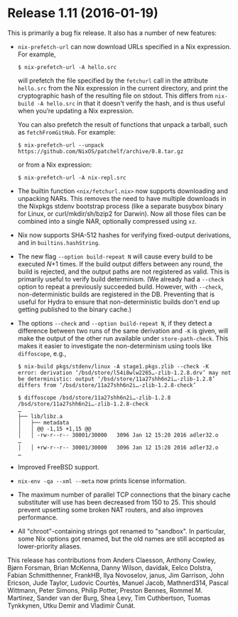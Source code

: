 # Release 1.11 (2016-01-19)

This is primarily a bug fix release. It also has a number of new
features:

  - `nix-prefetch-url` can now download URLs specified in a Nix
    expression. For example,
    
        $ nix-prefetch-url -A hello.src
    
    will prefetch the file specified by the `fetchurl` call in the
    attribute `hello.src` from the Nix expression in the current
    directory, and print the cryptographic hash of the resulting file on
    stdout. This differs from `nix-build -A
                    hello.src` in that it doesn't verify the hash, and is thus useful
    when you’re updating a Nix expression.
    
    You can also prefetch the result of functions that unpack a tarball,
    such as `fetchFromGitHub`. For example:
    
        $ nix-prefetch-url --unpack https://github.com/NixOS/patchelf/archive/0.8.tar.gz
    
    or from a Nix expression:
    
        $ nix-prefetch-url -A nix-repl.src

  - The builtin function `<nix/fetchurl.nix>` now supports downloading
    and unpacking NARs. This removes the need to have multiple downloads
    in the Nixpkgs stdenv bootstrap process (like a separate busybox
    binary for Linux, or curl/mkdir/sh/bzip2 for Darwin). Now all those
    files can be combined into a single NAR, optionally compressed using
    `xz`.

  - Nix now supports SHA-512 hashes for verifying fixed-output
    derivations, and in `builtins.hashString`.

  - The new flag `--option build-repeat
                            N` will cause every build to be executed *N*+1 times. If the build
    output differs between any round, the build is rejected, and the
    output paths are not registered as valid. This is primarily useful
    to verify build determinism. (We already had a `--check` option to
    repeat a previously succeeded build. However, with `--check`,
    non-deterministic builds are registered in the DB. Preventing that
    is useful for Hydra to ensure that non-deterministic builds don't
    end up getting published to the binary cache.)

  - The options `--check` and `--option
                            build-repeat N`, if they detect a difference between two runs of the
    same derivation and `-K` is given, will make the output of the other
    run available under `store-path-check`. This makes it easier to
    investigate the non-determinism using tools like `diffoscope`, e.g.,
    
        $ nix-build pkgs/stdenv/linux -A stage1.pkgs.zlib --check -K
        error: derivation ‘/bsd/store/l54i8wlw2265…-zlib-1.2.8.drv’ may not
        be deterministic: output ‘/bsd/store/11a27shh6n2i…-zlib-1.2.8’
        differs from ‘/bsd/store/11a27shh6n2i…-zlib-1.2.8-check’
        
        $ diffoscope /bsd/store/11a27shh6n2i…-zlib-1.2.8 /bsd/store/11a27shh6n2i…-zlib-1.2.8-check
        …
        ├── lib/libz.a
        │   ├── metadata
        │   │ @@ -1,15 +1,15 @@
        │   │ -rw-r--r-- 30001/30000   3096 Jan 12 15:20 2016 adler32.o
        …
        │   │ +rw-r--r-- 30001/30000   3096 Jan 12 15:28 2016 adler32.o
        …

  - Improved FreeBSD support.

  - `nix-env -qa --xml --meta` now prints license information.

  - The maximum number of parallel TCP connections that the binary cache
    substituter will use has been decreased from 150 to 25. This should
    prevent upsetting some broken NAT routers, and also improves
    performance.

  - All "chroot"-containing strings got renamed to "sandbox". In
    particular, some Nix options got renamed, but the old names are
    still accepted as lower-priority aliases.

This release has contributions from Anders Claesson, Anthony Cowley,
Bjørn Forsman, Brian McKenna, Danny Wilson, davidak, Eelco Dolstra,
Fabian Schmitthenner, FrankHB, Ilya Novoselov, janus, Jim Garrison, John
Ericson, Jude Taylor, Ludovic Courtès, Manuel Jacob, Mathnerd314, Pascal
Wittmann, Peter Simons, Philip Potter, Preston Bennes, Rommel M.
Martinez, Sander van der Burg, Shea Levy, Tim Cuthbertson, Tuomas
Tynkkynen, Utku Demir and Vladimír Čunát.

